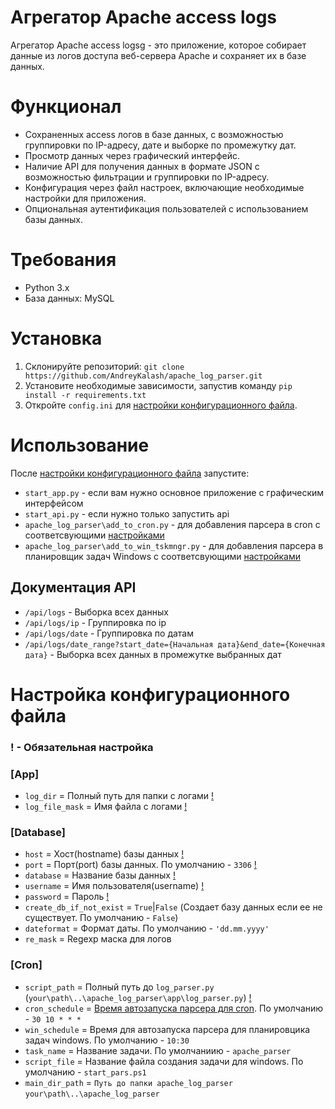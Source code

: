 # Агрегатор Apache access logs

Агрегатор Apache access logsg - это приложение, которое собирает данные из логов доступа веб-сервера Apache и сохраняет их в базе данных.
# Функционал
- Сохраненных access логов в базе данных, с возможностью группировки по IP-адресу, дате и выборке по промежутку дат.
- Просмотр данных через графический интерфейс.
- Наличие API для получения данных в формате JSON с возможностью фильтрации и группировки по IP-адресу.
- Конфигурация через файл настроек, включающие необходимые настройки для приложения.
- Опциональная аутентификация пользователей с использованием базы данных.
# Требования
- Python 3.x
- База данных: MySQL
# Установка
1. Склонируйте репозиторий: ```git clone https://github.com/AndreyKalash/apache_log_parser.git```
2. Установите необходимые зависимости, запустив команду ```pip install -r requirements.txt```
3. Откройте ```config.ini``` для [настройки конфигурационного файла](#настройка-конфигурационного-файла).

# Использование
После [настройки конфигурационного файла](#настройка-конфигурационного-файла) запустите:
- ```start_app.py``` - если вам нужно основное приложение с графическим интерфейсом
- ```start_api.py``` - если нужно только запустить api
- ```apache_log_parser\add_to_cron.py``` - для добавления парсера в cron с соответсвующими [настройками](#сron)
- ```apache_log_parser\add_to_win_tskmngr.py``` - для добавления парсера в планировщик задач Windows с соответсвующими [настройками](#сron)

## Документация API
- ```/api/logs``` - Выборка всех данных 
- ```/api/logs/ip``` - Группировка по ip
- ```/api/logs/date``` - Группировка по датам
- ```/api/logs/date_range?start_date={Начальная дата}&end_date={Конечная дата}``` - Выборка всех данных в промежутке выбранных дат
  

# Настройка конфигурационного файла 
### ! - Обязательная настройка
### [App]
- ```log_dir``` = Полный путь для папки с логами [!](#!---Обязательная-настройка)
- ```log_file_mask``` = Имя файла с логами [!](#!---Обязательная-настройка)
### [Database]
- ```host``` = Хост(hostname) базы данных [!](#!---Обязательная-настройка)
- ```port``` = Порт(port) базы данных. По умолчанию - ```3306``` [!](#!---Обязательная-настройка)
- ```database``` = Название базы данных [!](#!---Обязательная-настройка)
- ```username``` = Имя пользователя(username) [!](#!---Обязательная-настройка)
- ```password``` = Пароль [!](#!---Обязательная-настройка)
- ```create_db_if_not_exist``` = ```True```|```False``` (Создает базу данных если ее не существует. По умолчанию - ```False```)
- ```dateformat``` = Формат даты. По умолчанию - ```'dd.mm.yyyy'```
- ```re_mask``` = Regexp маска для логов
### [Cron]
- ```script_path``` = Полный путь до ```log_parser.py``` (```your\path\..\apache_log_parser\app\log_parser.py```) [!](#!---Обязательная-настройка)
- ```cron_schedule``` = [Время автозапуска парсера для cron](https://crontab.guru/). По умолчанию - ```30 10 * * *```
- ```win_schedule``` = Время для автозапуска парсера для планировцика задач windows. По умолчанию - ```10:30```
- ```task_name``` = Название задачи. По умолчаниию - ```apache_parser``` 
- ```script_file``` = Название файла создания задачи для windows. По умолчанию - ```start_pars.ps1```
- ```main_dir_path``` = ```Путь до папки apache_log_parser``` ```your\path\..\apache_log_parser```

  
